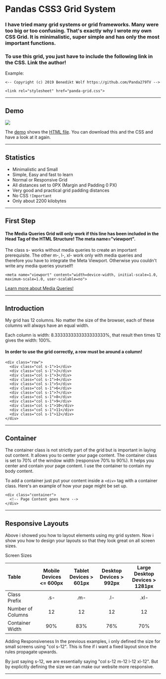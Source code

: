 # Pandas CSS3 Grid System
### I have tried many grid systems or grid frameworks. Many were too big or too confusing. That's exactly why I wrote my own CSS Grid. It is minimalistic, super simple and has only the most important functions. 

### To use this grid, you just have to include the following link in the CSS. Link the author!

Example:

`<-- Copyright (c) 2019 Benedikt Wolf https://github.com/Panda279TV -->`

`<link rel="stylesheet" href="panda-grid.css">`

---

## Demo

![](pandas-grid-demo.gif)

The [demo](https://github.com/Panda279TV/Panda-CSS3-Grid/blob/master/pandas-grid-demo.gif) shows the [HTML file](https://github.com/Panda279TV/Pandas-CSS3-Grid/blob/master/pandas-grid-test.html). You can download this and the CSS and have a look at it again.

---

## Statistics
- Minimalistic and Small
- Simple, Easy and fast to learn
- Normal or Responsive Grid
- All distances set to 0PX (Margin and Padding 0 PX)
- Very good and practical grid padding distances
- No CSS `!Important`
- Only about 2200 kilobytes

---

## First Step

#### The Media Queries Grid will only work if this line has been included in the Head Tag of the HTML Structure! The meta name="viewport".

The class s- works without media queries to create an important prerequisite. The other m-, l-, xl- work only with media queries and therefore you have to integrate the Meta Viewport. Otherwise you couldn't write any media queries yourself!

`<meta name="viewport" content="width=device-width, initial-scale=1.0, maximum-scale=1.0, user-scalable=no">`

[Learn more about Media Queries!](https://github.com/Panda279TV/CSS3-Media-Queries)

---

## Introduction

My grid has 12 columns. No matter the size of the browser, each of these columns will always have an equal width.

Each column is width: 8.3333333333333333333%, that result then times 12 gives the width: 100%.

#### In order to use the grid correctly, a row must be around a column!

    <div class="row">
      <div class="col s-1">1</div>
      <div class="col s-1">2</div>
      <div class="col s-1">3</div>
      <div class="col s-1">4</div>
      <div class="col s-1">5</div>
      <div class="col s-1">6</div>
      <div class="col s-1">7</div>
      <div class="col s-1">8</div>
      <div class="col s-1">9</div>
      <div class="col s-1">10</div>
      <div class="col s-1">11</div>
      <div class="col s-1">12</div>
    </div> 

---

## Container
The container class is not strictly part of the grid but is important in laying out content. It allows you to center your page content. The container class is set to 70% of the window width (responsive 70% to 90%). It helps you center and contain your page content. I use the container to contain my body content.

To add a container just put your content inside a `<div>` tag with a container class. Here's an example of how your page might be set up.
  
    <div class="container">
      <!-- Page Content goes here -->
    </div> 

---

## Responsive Layouts
Above i showed you how to layout elements using my grid system. Now i show you how to design your layouts so that they look great on all screen sizes.

Screen Sizes

| Table | Mobile Devices <= 600px | Tablet Devices > 601px | Desktop Devices > 992px | Large Desktop Devices > 1281px |
|:-----|:----:|:-----:|:-----:|:-----:|
| Class Prefix | .s- | .m- | .l- | .xl- |
| Number of Columns | 12 | 12 | 12 | 12 |
| Container Width | 90% | 83% | 76% | 70% |

Adding Responsiveness
In the previous examples, i only defined the size for small screens using "col s-12". This is fine if i want a fixed layout since the rules propagate upwards.

By just saying s-12, we are essentially saying "col s-12 m-12 l-12 xl-12". But by explicitly defining the size we can make our website more responsive.

---
